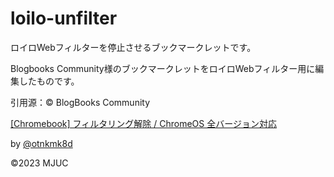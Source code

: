# loilo-unfilter

ロイロWebフィルターを停止させるブックマークレットです。

Blogbooks Community様のブックマークレットをロイロWebフィルター用に編集したものです。

引用源：© BlogBooks Community

[[Chromebook] フィルタリング解除 / ChromeOS 全バージョン対応](https://blogbooks.net/chromebook/2357/)

by [@otnkmk8d](https://github.com/otnkmk8d)

©2023 MJUC
